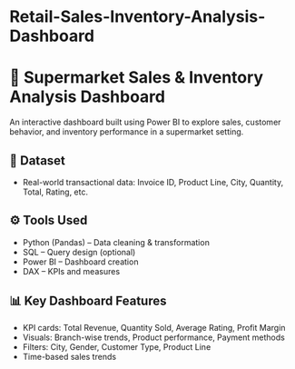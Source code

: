 # Retail-Sales-Inventory-Analysis-Dashboard

# 🛒 Supermarket Sales & Inventory Analysis Dashboard

An interactive dashboard built using Power BI to explore sales, customer behavior, and inventory performance in a supermarket setting.

## 📁 Dataset
- Real-world transactional data: Invoice ID, Product Line, City, Quantity, Total, Rating, etc.

## ⚙️ Tools Used
- Python (Pandas) – Data cleaning & transformation
- SQL – Query design (optional)
- Power BI – Dashboard creation
- DAX – KPIs and measures

## 📊 Key Dashboard Features
- KPI cards: Total Revenue, Quantity Sold, Average Rating, Profit Margin
- Visuals: Branch-wise trends, Product performance, Payment methods
- Filters: City, Gender, Customer Type, Product Line
- Time-based sales trends

